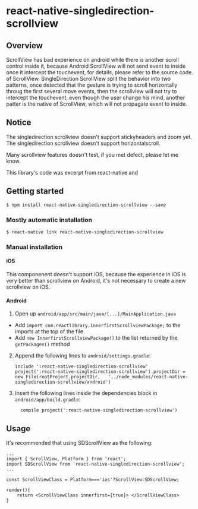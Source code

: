 # react-native-singledirection-scrollview

## Overview

ScrollView has bad experience on android while there is another scroll control inside it, because Android ScrollView will not send event to inside once it intercept the touchevent, for details, please refer to the source code of ScrollView.
SingleDirection ScrollView split the behavior into two patterns, once detected that the gesture is trying to scroll horizontally throug the first several move events,  then the scrollview will not try to intercept the touchevent, even though the user change his mind, another patter is the native of ScrollView, which will not propagate event to inside.

## Notice  

The singledirection scrollview doesn't support stickyheaders and zoom yet. 
The singledirection scrollview doesn't support horizontalscroll.

Many scrollview features doesn't test, if you met defect, please let me know.

This library's code was excerpt from react-native and 

## Getting started

`$ npm install react-native-singledirection-scrollview --save`

### Mostly automatic installation

`$ react-native link react-native-singledirection-scrollview`

### Manual installation


#### iOS

This componenent doesn't support iOS, because the experience in iOS is very better than scrollview on Android, it's not necessary to create a new scrollview on iOS.


#### Android

1. Open up `android/app/src/main/java/[...]/MainApplication.java`
  - Add `import com.reactlibrary.InnerfirstScrollviewPackage;` to the imports at the top of the file
  - Add `new InnerfirstScrollviewPackage()` to the list returned by the `getPackages()` method
2. Append the following lines to `android/settings.gradle`:
  	```
  	include ':react-native-singledirection-scrollview'
  	project(':react-native-singledirection-scrollview').projectDir = new File(rootProject.projectDir, 	'../node_modules/react-native-singledirection-scrollview/android')
  	```
3. Insert the following lines inside the dependencies block in `android/app/build.gradle`:
  	```
      compile project(':react-native-singledirection-scrollview')
  	```


## Usage

It's recommended that using SDScrollView as the following:

```
...
import { ScrollView, Platform } from 'react';
import SDScrollView from 'react-native-singledirection-scrollview';
...

const ScrollViewClass = Platform==='ios'?ScrollView:SDScrollView;

render(){
	return <ScrollViewClass innerfirst={true}> </ScrollViewClass>
}
```



